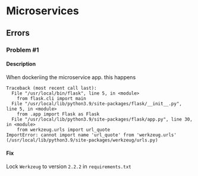 # Microservices

## Errors

### Problem #1

#### Description

When dockeriing the microservice app. this happens

```
Traceback (most recent call last):
  File "/usr/local/bin/flask", line 5, in <module>
    from flask.cli import main
  File "/usr/local/lib/python3.9/site-packages/flask/__init__.py", line 5, in <module>
    from .app import Flask as Flask
  File "/usr/local/lib/python3.9/site-packages/flask/app.py", line 30, in <module>
    from werkzeug.urls import url_quote
ImportError: cannot import name 'url_quote' from 'werkzeug.urls' (/usr/local/lib/python3.9/site-packages/werkzeug/urls.py)
```

#### Fix

Lock `Werkzeug` to version `2.2.2` in `requirements.txt`
